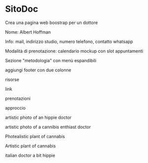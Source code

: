 # SitoDoc



Crea una pagina web boostrap per un dottore

Nome: Albert Hoffman

Info: mail, indirizzo studio, numero telefono, contatto whatsapp

Modalità di prenotazione: calendario mockup con slot appuntamenti

Sezione "metodologia" con menù espandibili



aggiungi footer con due colonne



risorse

link

prenotazioni

approccio



artistic photo of an hippie doctor

artistic photo of a cannibis enthiast doctor



Photealistic plant of cannabis

Artistic plant of cannabis



italian doctor a bit hippie





